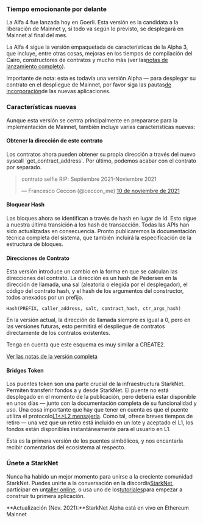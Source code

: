 ### Tiempo emocionante por delante

La Alfa 4 fue lanzada hoy en Goerli. Esta versión es la candidata a la liberación de Mainnet y, si todo va según lo previsto, se desplegará en Mainnet al final del mes.

La Alfa 4 sigue la versión empaquetada de características de la Alpha 3, que incluye, entre otras cosas, mejoras en los tiempos de compilación del Cairo, constructores de contratos y mucho más (ver las[notas de lanzamiento completo](https://github.com/starkware-libs/cairo-lang/releases/tag/v0.5.0)).

Importante de nota: esta es todavía una versión Alpha — para desplegar su contrato en el despliegue de Mainnet, por favor siga las pautas[de incorporación](https://forms.reform.app/starkware/SN-Alpha-Contract-Deployment/l894lu)de las nuevas aplicaciones.

### Características nuevas

Aunque esta versión se centra principalmente en prepararse para la implementación de Mainnet, también incluye varias características nuevas:

#### Obtener la dirección de este contrato

Los contratos ahora pueden obtener su propia dirección a través del nuevo syscall \`get_contract_address\`. Por último, podemos acabar con el contrato por separado.

<blockquote class="twitter-tweet"><p lang="en" dir="ltr">contrato selfie RIP: Septiembre 2021-Noviembre 2021</p>&mdash; Francesco Ceccon (@ceccon_me) <a href="https://twitter.com/ceccon_me/status/1458410251078836227?ref_src=twsrc%5Etfw">10 de noviembre de 2021</a></blockquote> <script async src="https://platform.twitter.com/widgets.js" charset="utf-8"></script>

#### Bloquear Hash

Los bloques ahora se identifican a través de hash en lugar de Id. Esto sigue a nuestra última transición a los hash de transacción. Todas las APIs han sido actualizadas en consecuencia. Pronto publicaremos la documentación técnica completa del sistema, que también incluirá la especificación de la estructura de bloques.

#### Direcciones de Contrato

Esta versión introduce un cambio en la forma en que se calculan las direcciones del contrato. La dirección es un hash de Pedersen en la dirección de llamada, una sal (aleatoria o elegida por el desplegador), el código del contrato hash, y el hash de los argumentos del constructor, todos anexados por un prefijo.

```
Hash(PREFIX, caller_address, salt, contract_hash, ctr_args_hash)
```

En la versión actual, la dirección de llamada siempre es igual a 0, pero en las versiones futuras, esto permitirá el despliegue de contratos directamente de los contratos existentes.

Tenga en cuenta que este esquema es muy similar a CREATE2.

[Ver las notas de la versión completa](https://github.com/starkware-libs/cairo-lang/releases/tag/v0.6.0)

#### Bridges Token

Los puentes token son una parte crucial de la infraestructura StarkNet. Permiten transferir fondos a y desde StarkNet. El puente no está desplegado en el momento de la publicación, pero debería estar disponible en unos días — junto con la documentación completa de su funcionalidad y uso. Una cosa importante que hay que tener en cuenta es que el puente utiliza el protocolo[L1<>L2 mensajería](https://www.cairo-lang.org/docs/hello_starknet/l1l2.html). Como tal, ofrece breves tiempos de retiro — una vez que un retiro está incluido en un lote y aceptado el L1, los fondos están disponibles instantáneamente para el usuario en L1.

Esta es la primera versión de los puentes simbólicos, y nos encantaría recibir comentarios del ecosistema al respecto.

### Únete a StarkNet

Nunca ha habido un mejor momento para unirse a la creciente comunidad StarkNet. Puedes unirte a la conversación en la discordia[StarkNet](https://discord.gg/uJ9HZTUk2Y), participar en un[taller online](https://forms.reform.app/starkware/join-a-starknet-workshop/2ma1x8), o usa uno de los[tutoriales](https://www.cairo-lang.org/docs/hello_starknet/index.html)para empezar a construir tu primera aplicación.

**Actualización (Nov. 2021):**StarkNet Alpha está en vivo en Ethereum Mainnet